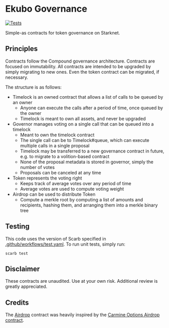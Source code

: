 # Ekubo Governance

[![Tests](https://github.com/EkuboProtocol/governance/actions/workflows/test.yaml/badge.svg)](https://github.com/EkuboProtocol/governance/actions/workflows/test.yaml)

Simple-as contracts for token governance on Starknet.

## Principles

Contracts follow the Compound governance architecture.
Contracts are focused on immutability.
All contracts are intended to be upgraded by simply migrating to new ones. Even the token contract can be migrated, if necessary.

The structure is as follows:

- Timelock is an owned contract that allows a list of calls to be queued by an owner
    - Anyone can execute the calls after a period of time, once queued by the owner
    - Timelock is meant to own all assets, and never be upgraded
- Governor manages voting on a single call that can be queued into a timelock
    - Meant to own the timelock contract
    - The single call can be to Timelock#queue, which can execute multiple calls in a single proposal
    - Timelock may be transferred to a new governance contract in future, e.g. to migrate to a volition-based contract
    - None of the proposal metadata is stored in governor, simply the number of votes
    - Proposals can be canceled at any time
- Token represents the voting right
    - Keeps track of average votes over any period of time
    - Average votes are used to compute voting weight
- Airdrop can be used to distribute Token
    - Compute a merkle root by computing a list of amounts and recipients, hashing them, and arranging them into a merkle binary tree

## Testing

This code uses the version of Scarb specified in [.github/workflows/test.yaml](./.github/workflows/test.yaml). To run unit tests, simply run:

```
scarb test
```

## Disclaimer

These contracts are unaudited. Use at your own risk. Additional review is greatly appreciated.

## Credits

The [Airdrop](./src/airdrop.cairo) contract was heavily inspired by the [Carmine Options Airdrop contract](https://github.com/CarmineOptions/governance/blob/master/src/airdrop.cairo).

